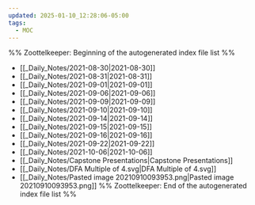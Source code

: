 ```yaml
---
updated: 2025-01-10_12:28:06-05:00
tags:
  - MOC
---
```

%% Zoottelkeeper: Beginning of the autogenerated index file list  %%
-  [[_Daily_Notes/2021-08-30|2021-08-30]]
-  [[_Daily_Notes/2021-08-31|2021-08-31]]
-  [[_Daily_Notes/2021-09-01|2021-09-01]]
-  [[_Daily_Notes/2021-09-06|2021-09-06]]
-  [[_Daily_Notes/2021-09-09|2021-09-09]]
-  [[_Daily_Notes/2021-09-10|2021-09-10]]
-  [[_Daily_Notes/2021-09-14|2021-09-14]]
-  [[_Daily_Notes/2021-09-15|2021-09-15]]
-  [[_Daily_Notes/2021-09-16|2021-09-16]]
-  [[_Daily_Notes/2021-09-22|2021-09-22]]
-  [[_Daily_Notes/2021-10-06|2021-10-06]]
-  [[_Daily_Notes/Capstone Presentations|Capstone Presentations]]
-  [[_Daily_Notes/DFA Multiple of 4.svg|DFA Multiple of 4.svg]]
-  [[_Daily_Notes/Pasted image 20210910093953.png|Pasted image 20210910093953.png]]
%% Zoottelkeeper: End of the autogenerated index file list  %%
